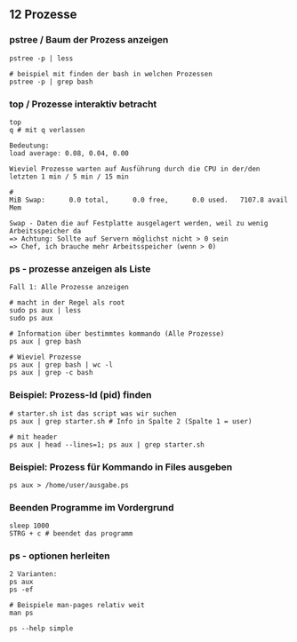 ## 12 Prozesse 

### pstree / Baum der Prozess anzeigen 

```
pstree -p | less 

# beispiel mit finden der bash in welchen Prozessen
pstree -p | grep bash 
```

### top / Prozesse interaktiv betracht 

```
top 
q # mit q verlassen 
```

```
Bedeutung:
load average: 0.08, 0.04, 0.00

Wieviel Prozesse warten auf Ausführung durch die CPU in der/den letzten 1 min / 5 min / 15 min 
```

```
# 
MiB Swap:      0.0 total,      0.0 free,      0.0 used.   7107.8 avail Mem

Swap - Daten die auf Festplatte ausgelagert werden, weil zu wenig Arbeitsspeicher da 
=> Achtung: Sollte auf Servern möglichst nicht > 0 sein 
=> Chef, ich brauche mehr Arbeitsspeicher (wenn > 0) 

```

### ps - prozesse anzeigen als Liste 

```
Fall 1: Alle Prozesse anzeigen 

# macht in der Regel als root 
sudo ps aux | less
sudo ps aux 

# Information über bestimmtes kommando (Alle Prozesse)  
ps aux | grep bash

# Wieviel Prozesse 
ps aux | grep bash | wc -l
ps aux | grep -c bash
```

### Beispiel: Prozess-Id (pid) finden 

```
# starter.sh ist das script was wir suchen 
ps aux | grep starter.sh # Info in Spalte 2 (Spalte 1 = user) 

# mit header
ps aux | head --lines=1; ps aux | grep starter.sh
```

### Beispiel: Prozess für Kommando in Files ausgeben

```
ps aux > /home/user/ausgabe.ps 
```

### Beenden Programme im Vordergrund 

```
sleep 1000
STRG + c # beendet das programm 
```

### ps - optionen herleiten 

```
2 Varianten:
ps aux 
ps -ef 
```

```
# Beispiele man-pages relativ weit 
man ps 
```

```
ps --help simple 
```
